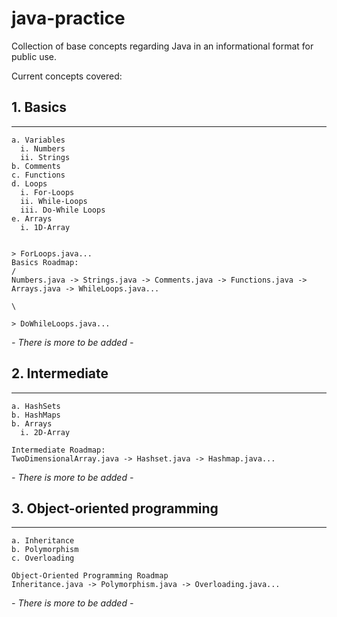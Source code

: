 # java-practice

Collection of base concepts regarding Java in an informational format for public use.

Current concepts covered:

  ## 1. Basics
  ---
    a. Variables
      i. Numbers
      ii. Strings
    b. Comments 
    c. Functions
    d. Loops
      i. For-Loops
      ii. While-Loops
      iii. Do-While Loops
    e. Arrays
      i. 1D-Array
    
                                                                                     > ForLoops.java...
    Basics Roadmap:                                                                /
    Numbers.java -> Strings.java -> Comments.java -> Functions.java -> Arrays.java -> WhileLoops.java...
                                                                                   \
                                                                                     > DoWhileLoops.java...


  *- There is more to be added -*
  
  ## 2. Intermediate
  ---
    a. HashSets
    b. HashMaps
    b. Arrays
      i. 2D-Array
      
    Intermediate Roadmap:
    TwoDimensionalArray.java -> Hashset.java -> Hashmap.java...
    
  *- There is more to be added -*

  ## 3. Object-oriented programming
  ---
    a. Inheritance
    b. Polymorphism
    c. Overloading
    
    Object-Oriented Programming Roadmap
    Inheritance.java -> Polymorphism.java -> Overloading.java...

  *- There is more to be added -*
